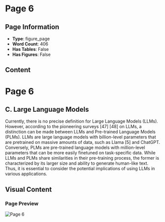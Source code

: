 # Page 6

## Page Information

- **Type**: figure_page
- **Word Count**: 406
- **Has Tables**: False
- **Has Figures**: False

## Content

# Page 6

## C. Large Language Models

Currently, there is no precise definition for Large Language Models (LLMs). However, according to the pioneering surveys [47] [48] on LLMs, a distinction can be made between LLMs and Pre-trained Language Models (PLMs). LLMs are large language models with billion-level parameters that are pretrained on massive amounts of data, such as Llama [5] and ChatGPT. Conversely, PLMs are pre-trained language models with million-level parameters that can be more easily finetuned on task-specific data. While LLMs and PLMs share similarities in their pre-training process, the former is characterized by its larger size and ability to generate human-like text. Thus, it is essential to consider the potential implications of using LLMs in various applications.

## Visual Content

### Page Preview

![Page 6](/projects/llms/images/A_Survey_of_Large_Language_Models_on_Generative_Graph_Analytics_Query_Learning_and_Applications_page_6.png)
